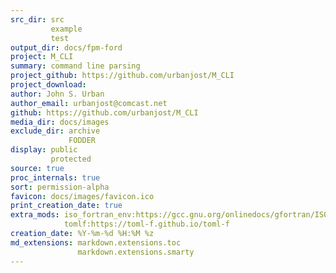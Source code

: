 ```yaml
---
src_dir: src
         example
         test
output_dir: docs/fpm-ford
project: M_CLI
summary: command line parsing
project_github: https://github.com/urbanjost/M_CLI
project_download:
author: John S. Urban
author_email: urbanjost@comcast.net
github: https://github.com/urbanjost/M_CLI
media_dir: docs/images
exclude_dir: archive
             FODDER
display: public
         protected
source: true
proc_internals: true
sort: permission-alpha
favicon: docs/images/favicon.ico
print_creation_date: true
extra_mods: iso_fortran_env:https://gcc.gnu.org/onlinedocs/gfortran/ISO_005fFORTRAN_005fENV.html
            tomlf:https://toml-f.github.io/toml-f
creation_date: %Y-%m-%d %H:%M %z
md_extensions: markdown.extensions.toc
               markdown.extensions.smarty
---
```

